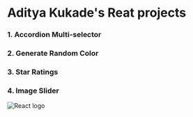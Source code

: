 # Aditya Kukade's Reat projects

### 1. Accordion Multi-selector

### 2. Generate Random Color

### 3. Star Ratings

### 4. Image Slider

![React logo](https://upload.wikimedia.org/wikipedia/commons/thumb/3/30/React_Logo_SVG.svg/120px-React_Logo_SVG.svg.png)
